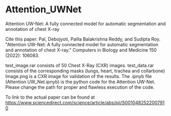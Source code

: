 # Attention_UWNet
Attention UW-Net: A fully connected model for automatic segmentation and annotation of chest X-ray

Cite this paper: Pal, Debojyoti, Pailla Balakrishna Reddy, and Sudipta Roy. "Attention UW-Net: A fully connected model for automatic segmentation and annotation of chest X-ray." Computers in Biology and Medicine 150 (2022): 106083.

test_image.rar consists of 50 Chest X-Ray (CXR) images. test_data.rar consists of the corresponding masks (lungs, heart, trachea and collarbone)
Image.png is a CXR image for validation of the results.
The .ipnyb file (Attention UW_Net.ipnyb) is the python code for the Attention UW-Net. Please change the path for proper and flawless execution of the code.

To link to the actual paper can be found at https://www.sciencedirect.com/science/article/abs/pii/S0010482522007910
